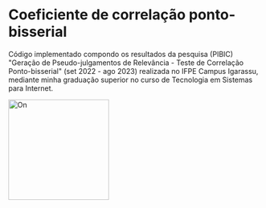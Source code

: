 # Coeficiente de correlação ponto-bisserial
Código implementado compondo os resultados da pesquisa (PIBIC) "Geração de Pseudo-julgamentos de Relevância - Teste de Correlação Ponto-bisserial" (set 2022 - ago 2023) realizada no IFPE Campus Igarassu, mediante minha graduação superior no curso de Tecnologia em Sistemas para Internet.

<div>
  <img width="200" alt="On" align="left" src="/assets/equacao.jpg"></img>
</div>
